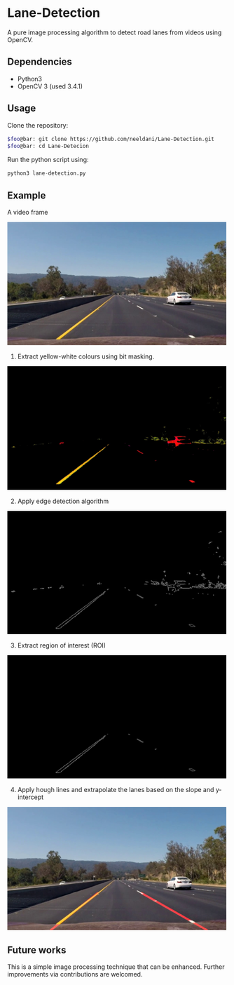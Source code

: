 # Lane-Detection
A pure image processing algorithm to detect road lanes from videos using OpenCV.

<h2> Dependencies </h2>
<ul>
  <li> Python3 </li>
  <li> OpenCV 3 (used 3.4.1) </li>
</ul>

<h2> Usage </h2>

Clone the repository:
``` sh
$foo@bar: git clone https://github.com/neeldani/Lane-Detection.git
$foo@bar: cd Lane-Detecion
```

Run the python script using:
``` python 
python3 lane-detection.py
```

<h2> Example </h2>

A video frame 

<img src="https://github.com/neeldani/Lane-Detection/blob/master/snapshots/video_frame/400.jpg" width="500">
<br />

1) Extract yellow-white colours using bit masking.

<img src="https://github.com/neeldani/Lane-Detection/blob/master/snapshots/yellow_white/400.jpg" width="500">
<br />

2) Apply edge detection algorithm

<img src="https://github.com/neeldani/Lane-Detection/blob/master/snapshots/canny/400.jpg" width="500">
<br />

3) Extract region of interest (ROI)

<img src="https://github.com/neeldani/Lane-Detection/blob/master/snapshots/roi/400.jpg" width="500">
<br />

4) Apply hough lines and extrapolate the lanes based on the slope and y-intercept

<img src="https://github.com/neeldani/Lane-Detection/blob/master/snapshots/line_img/400.jpg" width="500">
<br />


<h2> Future works </h2>

This is a simple image processing technique that can be enhanced. Further improvements via contributions are welcomed.
